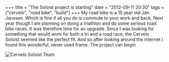 +++
title = "The Soloist project is starting"
date = "2012-09-11 20:30"
tags = ["cervelo", "road bike", "build"]
+++
My road bike is a 15 year old Jan Janssen. Which is fine if all you do is commute to your work and back. Next year though I am planning on doing a triathlon and do some serious road bike races. It was therefore time for an upgrade. Since I was looking for something that would work for both a tri and a road race, the Cervelo Soloist seemed like the perfect fit. And so after looking around the internet I found this wonderful, never used frame. The project can begin

![Cervelo Soloist Team](/images/2012-cervelo_soloist_team_1.jpg)
